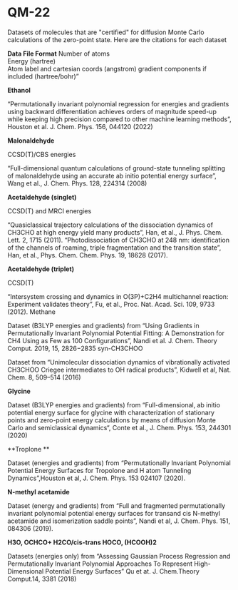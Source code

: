 # QM-22
Datasets of molecules that are "certified" for diffusion Monte Carlo calculations of the zero-point state.  Here are
the citations for each dataset 

**Data File Format**
Number of atoms  
Energy (hartree)  
Atom label and cartesian coords (angstrom) gradient components if included  (hartree/bohr)”

**Ethanol**

“Permutationally invariant polynomial regression for energies and gradients using backward differentiation achieves orders of magnitude speed-up while keeping high precision compared to other machine learning methods”, Houston et al. J. Chem. Phys. 156, 044120 (2022)

**Malonaldehyde**

CCSD(T)/CBS energies

“Full-dimensional quantum calculations of ground-state tunneling splitting of malonaldehyde using an accurate ab initio potential energy surface”, Wang et al., J. Chem. Phys. 128, 224314 (2008)

**Acetaldehyde (singlet)**

CCSD(T) and MRCI energies

“Quasiclassical trajectory calculations of the dissociation dynamics of CH3CHO at high energy yield many products”, Han, et al., J. Phys. Chem. Lett. 2, 1715 (2011).
“Photodissociation of CH3CHO at 248 nm: identification of the channels of roaming, triple fragmentation and the transition state”, Han, et al., Phys. Chem. Chem. Phys. 19, 18628 (2017).

**Acetaldehyde (triplet)**

CCSD(T)

“Intersystem crossing and dynamics in O(3P)+C2H4 multichannel reaction: Experiment validates theory”, Fu, et al., Proc. Nat. Acad. Sci. 109, 9733 (2012).
Methane

Dataset (B3LYP energies and gradients) from “Using Gradients in Permutationally Invariant Polynomial Potential Fitting: A Demonstration for CH4 Using as Few as 100 Configurations”, Nandi et al.  J. Chem. Theory Comput. 2019, 15, 2826−2835
syn-CH3CHOO

Dataset from “Unimolecular dissociation dynamics of vibrationally activated CH3CHOO Criegee intermediates to OH radical products”, Kidwell et al, Nat. Chem. 8, 509–514 (2016)

**Glycine**

Dataset (B3LYP energies and gradients) from “Full-dimensional, ab initio potential energy surface for glycine with characterization of stationary points and zero-point energy calculations by means of diffusion Monte Carlo and semiclassical dynamics“, Conte et al.,  J. Chem. Phys. 153, 244301 (2020)

**Troplone **

Dataset (energies and gradients) from “Permutationally Invariant Polynomial Potential Energy Surfaces for Tropolone and H atom Tunneling Dynamics”,Houston et al, J. Chem. Phys. 153 024107 (2020).

**N-methyl acetamide**

Dataset (energy and gradients) from “Full and fragmented permutationally invariant polynomial potential energy surfaces for transand cis N-methyl acetamide and isomerization saddle points”, Nandi et al, J. Chem. Phys. 151, 084306 (2019).

**H3O, OCHCO+ H2CO/cis-trans HOCO, (HCOOH)2**

Datasets (energies only) from “Assessing Gaussian Process Regression and Permutationally Invariant Polynomial Approaches To Represent High-Dimensional Potential Energy Surfaces” Qu et at. J. Chem.Theory Comput.14, 3381 (2018)

